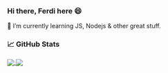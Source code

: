 ### Hi there, Ferdi here 😄

🌱 I’m currently learning JS, Nodejs & other great stuff.

### &#x1f4c8; GitHub Stats

<a href="https://github.com/freakend/freakend">
  <img align="center" src="https://github-readme-stats.vercel.app/api/top-langs/?username=freakend&hide=css,php" />
</a>
<a href="https://github.com/freakend/freakend">
  <img align="center" src="https://github-readme-stats.vercel.app/api?username=freakend&show_icons=true&line_height=27&count_private=true alt="Freakend's GitHub Stats" />
</a>
